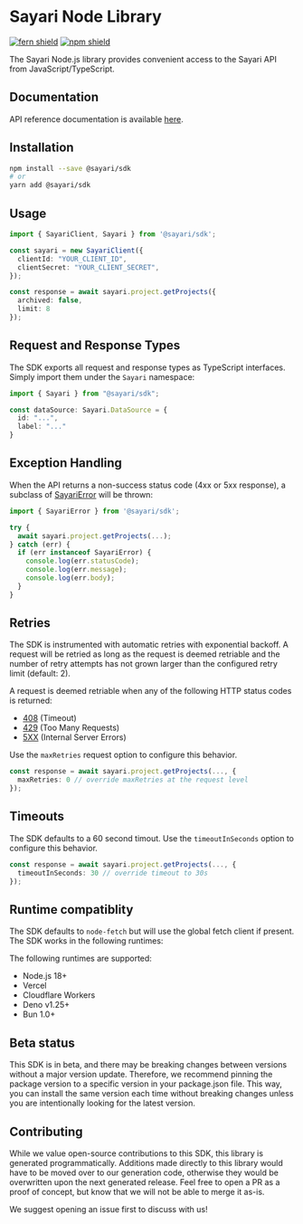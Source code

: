 # Sayari Node Library

[![fern shield](https://img.shields.io/badge/%F0%9F%8C%BF-SDK%20generated%20by%20Fern-brightgreen)](https://buildwithfern.com/)
[![npm shield](https://img.shields.io/npm/v/@mergeapi/merge-node-client)](https://www.npmjs.com/package/@mergeapi/merge-node-client)

The Sayari Node.js library provides convenient access to the Sayari API from JavaScript/TypeScript.

## Documentation

API reference documentation is available [here](https://documentation.sayari.com/api/api-reference).

## Installation

```bash
npm install --save @sayari/sdk
# or
yarn add @sayari/sdk
```

## Usage

```typescript
import { SayariClient, Sayari } from '@sayari/sdk';

const sayari = new SayariClient({
  clientId: "YOUR_CLIENT_ID",
  clientSecret: "YOUR_CLIENT_SECRET",
});

const response = await sayari.project.getProjects({
  archived: false,
  limit: 8
});
```

## Request and Response Types

The SDK exports all request and response types as TypeScript interfaces. Simply 
import them under the `Sayari` namespace: 

```ts
import { Sayari } from "@sayari/sdk"; 

const dataSource: Sayari.DataSource = {
  id: "...",
  label: "..."
}
```

## Exception Handling

When the API returns a non-success status code (4xx or 5xx response), 
a subclass of [SayariError](./src/errors/SayariError.ts) will be thrown:

```ts
import { SayariError } from '@sayari/sdk';

try {
  await sayari.project.getProjects(...);
} catch (err) {
  if (err instanceof SayariError) {
    console.log(err.statusCode); 
    console.log(err.message);
    console.log(err.body); 
  }
}
```

## Retries

The SDK is instrumented with automatic retries with exponential backoff. A request will be
retried as long as the request is deemed retriable and the number of retry attempts has not grown larger
than the configured retry limit (default: 2).

A request is deemed retriable when any of the following HTTP status codes is returned:

- [408](https://developer.mozilla.org/en-US/docs/Web/HTTP/Status/408) (Timeout)
- [429](https://developer.mozilla.org/en-US/docs/Web/HTTP/Status/429) (Too Many Requests)
- [5XX](https://developer.mozilla.org/en-US/docs/Web/HTTP/Status/500) (Internal Server Errors)
  
Use the `maxRetries` request option to configure this behavior. 

```ts
const response = await sayari.project.getProjects(..., {
  maxRetries: 0 // override maxRetries at the request level
});
```

## Timeouts

The SDK defaults to a 60 second timout. Use the `timeoutInSeconds` option to 
configure this behavior. 

```ts
const response = await sayari.project.getProjects(..., {
  timeoutInSeconds: 30 // override timeout to 30s
});
```

## Runtime compatiblity

The SDK defaults to `node-fetch` but will use the global fetch client if present. The SDK 
works in the following runtimes: 

The following runtimes are supported:

- Node.js 18+ 
- Vercel 
- Cloudflare Workers
- Deno v1.25+
- Bun 1.0+

## Beta status

This SDK is in beta, and there may be breaking changes between versions without a major version update. 
Therefore, we recommend pinning the package version to a specific version in your package.json file. 
This way, you can install the same version each time without breaking changes unless you are 
intentionally looking for the latest version.

## Contributing

While we value open-source contributions to this SDK, this library is generated programmatically. 
Additions made directly to this library would have to be moved over to our generation code, 
otherwise they would be overwritten upon the next generated release. Feel free to open a 
PR as a proof of concept, but know that we will not be able to merge it as-is. 

We suggest opening an issue first to discuss with us!
